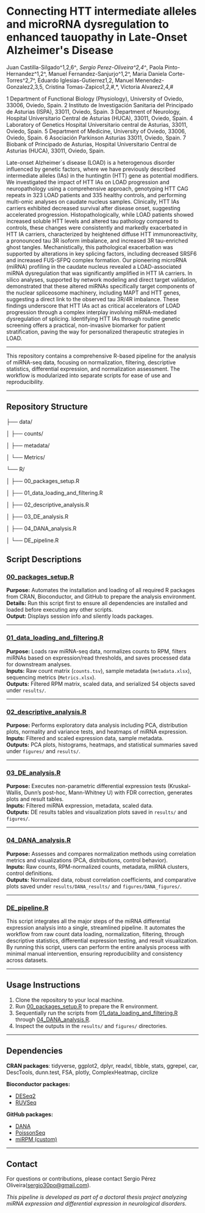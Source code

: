 # Connecting HTT intermediate alleles and microRNA dysregulation to enhanced tauopathy in Late-Onset Alzheimer's Disease

Juan Castilla-Silgado^1,2,6^*, Sergio Perez-Oliveira^2,4^*, Paola Pinto-Hernandez^1,2^, Manuel Fernandez-Sanjurjo^1,2^, Maria Daniela Corte-Torres^2,7^, Eduardo Iglesias-Gutierrez1,2, Manuel Menendez-Gonzalez2,3,5, Cristina Tomas-Zapico1,2,#,*, Victoria Alvarez2,4,#

1 Department of Functional Biology (Physiology), University of Oviedo, 33006, Oviedo, Spain.
2 Instituto de Investigación Sanitaria del Principado de Asturias (ISPA), 33011, Oviedo, Spain.
3 Department of Neurology, Hospital Universitario Central de Asturias (HUCA), 33011, Oviedo, Spain. 
4 Laboratory of Genetics Hospital Universitario central de Asturias, 33011, Oviedo, Spain.
5 Department of Medicine, University of Oviedo, 33006, Oviedo, Spain.
6 Asociación Parkinson Asturias 33011, Oviedo, Spain.
7 Biobank of Principado de Asturias, Hospital Universitario Central de Asturias (HUCA), 33011, Oviedo, Spain.

Late-onset Alzheimer´s disease (LOAD) is a heterogenous disorder influenced by genetic factors, where we have previously described intermediate alleles (IAs) in the huntingtin (HTT) gene as potential modifiers. We investigated the impact of HTT IAs on LOAD progression and neuropathology using a comprehensive approach, genotyping HTT CAG repeats in 323 LOAD patients and 335 healthy controls, and performing multi-omic analyses on caudate nucleus samples. Clinically, HTT IAs carriers exhibited decreased survival after disease onset, suggesting accelerated progression. Histopathologically, while LOAD patients showed increased soluble HTT levels and altered tau pathology compared to controls, these changes were consistently and markedly exacerbated in HTT IA carriers, characterized by heightened diffuse HTT immunoreactivity, a pronounced tau 3R isoform imbalance, and increased 3R tau-enriched ghost tangles. Mechanistically, this pathological exacerbation was supported by alterations in key splicing factors, including decreased SRSF6 and increased FUS-SFPQ complex formation. Our pioneering microRNA (miRNA) profiling in the caudate nucleus revealed a LOAD-associated miRNA dysregulation that was significantly amplified in HTT IA carriers. In silico analyses, supported by network modeling and direct target validation, demonstrated that these altered miRNAs specifically target components of the nuclear spliceosome machinery, including MAPT and HTT genes, suggesting a direct link to the observed tau 3R/4R imbalance. These findings underscore that HTT IAs act as critical accelerators of LOAD progression through a complex interplay involving miRNA-mediated dysregulation of splicing. Identifying HTT IAs through routine genetic screening offers a practical, non-invasive biomarker for patient stratification, paving the way for personalized therapeutic strategies in LOAD.

---

This repository contains a comprehensive R-based pipeline for the analysis of miRNA-seq data, focusing on normalization, filtering, descriptive statistics, differential expression, and normalization assessment. The workflow is modularized into separate scripts for ease of use and reproducibility.

---

## Repository Structure

├── data/  

│     ├── counts/

│     ├── metadata/

│     └── Metrics/

└── R/

│     ├── 00_packages_setup.R

│     ├── 01_data_loading_and_filtering.R

│     ├── 02_descriptive_analysis.R

│     ├── 03_DE_analysis.R

│     ├── 04_DANA_analysis.R
  
│     └── DE_pipeline.R



## Script Descriptions

### [00_packages_setup.R](R/00_packages_setup.R)
**Purpose:** Automates the installation and loading of all required R packages from CRAN, Bioconductor, and GitHub to prepare the analysis environment.  
**Details:** Run this script first to ensure all dependencies are installed and loaded before executing any other scripts.  
**Output:** Displays session info and silently loads packages.

---

### [01_data_loading_and_filtering.R](R/01_data_loading_and_filtering.R) 
**Purpose:** Loads raw miRNA-seq data, normalizes counts to RPM, filters miRNAs based on expression/read thresholds, and saves processed data for downstream analyses.  
**Inputs:** Raw count matrix (`counts.tsv`), sample metadata (`metadata.xlsx`), sequencing metrics (`Metrics.xlsx`).  
**Outputs:** Filtered RPM matrix, scaled data, and serialized S4 objects saved under `results/`.

---

### [02_descriptive_analysis.R](R/02_descriptive_analysis.R)  
**Purpose:** Performs exploratory data analysis including PCA, distribution plots, normality and variance tests, and heatmaps of miRNA expression.  
**Inputs:** Filtered and scaled expression data, sample metadata.  
**Outputs:** PCA plots, histograms, heatmaps, and statistical summaries saved under `figures/` and `results/`.

---

### [03_DE_analysis.R](R/03_DE_analysis.R)  
**Purpose:** Executes non-parametric differential expression tests (Kruskal-Wallis, Dunn’s post-hoc, Mann-Whitney U) with FDR correction, generates plots and result tables.  
**Inputs:** Filtered miRNA expression, metadata, scaled data.  
**Outputs:** DE results tables and visualization plots saved in `results/` and `figures/`.

---

### [04_DANA_analysis.R](R/04_DANA_analysis.R)  
**Purpose:** Assesses and compares normalization methods using correlation metrics and visualizations (PCA, distributions, control behavior).  
**Inputs:** Raw counts, RPM-normalized counts, metadata, miRNA clusters, control definitions.  
**Outputs:** Normalized data, robust correlation coefficients, and comparative plots saved under `results/DANA_results/` and `figures/DANA_figures/`.

---
### [DE_pipeline.R](R/DE_pipeline.R)  
This script integrates all the major steps of the miRNA differential expression analysis into a single, streamlined pipeline. It automates the workflow from raw count data loading, normalization, filtering, through descriptive statistics, differential expression testing, and result visualization. By running this script, users can perform the entire analysis process with minimal manual intervention, ensuring reproducibility and consistency across datasets.

---

## Usage Instructions

1. Clone the repository to your local machine.  
2. Run [00_packages_setup.R](R/00_packages_setup.R) to prepare the R environment.  
3. Sequentially run the scripts from  [01_data_loading_and_filtering.R](R/01_data_loading_and_filtering.R) through [04_DANA_analysis.R](R/04_DANA_analysis.R).  
4. Inspect the outputs in the `results/` and `figures/` directories.  

---

## Dependencies

  **CRAN packages**: tidyverse, ggplot2, dplyr, readxl, tibble, stats, ggrepel, car, DescTools, dunn.test, FSA, plotly, ComplexHeatmap, circlize

  **Bioconductor packages:**
  - [DESeq2](https://bioconductor.org/packages/release/bioc/html/DESeq2.html)  
  - [RUVSeq](https://bioconductor.org/packages/release/bioc/html/RUVSeq.html)
  
  **GitHub packages:**
  - [DANA](https://github.com/LXQin/DANA)  
  - [PoissonSeq](https://github.com/lsy1056/PoissonSeq)  
  - [miRPM (custom)](https://github.com/sergio30po/miRPM)  


---

## Contact

For questions or contributions, please contact Sergio Pérez Oliveira(sergio30po@gmail.com).


*This pipeline is developed as part of a doctoral thesis project analyzing miRNA expression and differential expression in neurological disorders.*

